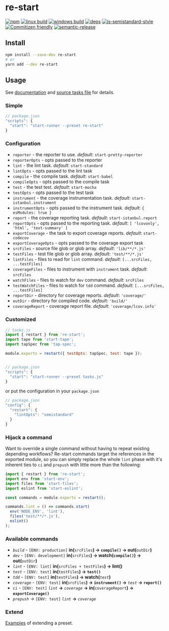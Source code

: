 # re-start

[![npm](https://img.shields.io/npm/v/re-start.svg?style=flat-square)](https://www.npmjs.com/package/re-start)
[![linux build](https://img.shields.io/circleci/project/github/effervescentia/re-start/master.svg?label=linux&style=flat-square)](https://circleci.com/gh/effervescentia/re-start)
[![windows build](https://img.shields.io/appveyor/ci/effervescentia/re-start/master.svg?label=windows&style=flat-square)](https://ci.appveyor.com/project/effervescentia/re-start)
[![deps](https://david-dm.org/effervescentia/re-start.svg?style=flat-square)](https://david-dm.org/effervescentia/re-start)
[![js-semistandard-style](https://img.shields.io/badge/code%20style-semistandard-brightgreen.svg?style=flat-square)](https://github.com/Flet/semistandard)
[![Commitizen friendly](https://img.shields.io/badge/commitizen-friendly-brightgreen.svg?style=flat-square)](http://commitizen.github.io/cz-cli/)
[![semantic-release](https://img.shields.io/badge/%20%20%F0%9F%93%A6%F0%9F%9A%80-semantic--release-e10079.svg?style=flat-square)](https://github.com/semantic-release/semantic-release)

## Install

```sh
npm install --save-dev re-start
# or
yarn add --dev re-start
```

## Usage

See [documentation](https://github.com/start-runner/start#readme) and [source tasks file](lib/index.js) for details.

### Simple

```js
// package.json
"scripts": {
  "start": "start-runner --preset re-start"
}
```

### Configuration

- `reporter` - the reporter to use. *default*: `start-pretty-reporter`
- `reporterOpts` - opts passed to the reporter
- `lint` - the lint task. *default*: `start-standard`
- `lintOpts` - opts passed to the lint task
- `compile` - the compile task. *default*: `start-babel`
- `compileOpts` - opts passed to the compile task
- `test` - the test test. *default*: `start-mocha`
- `testOpts` - opts passed to the test task
- `instrument` - the coverage instrumentation task. *default*: `start-istanbul.instrument`
- `instrumentOpts` - opts passed to the instrument task. *default*: `{ esModules: true }`
- `report` - the coverage reporting task. *default*: `start-istanbul.report`
- `reportOpts` - opts passed to the reporting task. *default*: `[ 'lcovonly', 'html', 'text-summary' ]`
- `exportCoverage` - the task to export coverage reports. *default*: `start-codecov`
- `exportCoverageOpts` - opts passed to the coverage export task
- `srcFiles` - source file glob or glob array. *default*: `'lib/**/*.js'`
- `testFiles` - test file glob or glob array. *default*: `'test/**/*.js'`
- `lintFiles` - files to read for `lint` command. *default*: `[...srcFiles, ...testFiles]`
- `coverageFiles` - files to instrument with `instrument` task. *default*: `srcFiles`
- `watchFiles` - files to watch for `dev` command. *default*: `srcFiles`
- `testWatchFiles` - files to watch for `tdd` command. *default*: `[...srcFiles, ...testFiles]`
- `reportDir` - directory for coverage reports. *default*: `'coverage/'`
- `outDir` - directory for compiled code. *default*: `'build/'`
- `coverageReport` - coverage report file. *default*: `'coverage/lcov.info'`


### Customized

```js
// tasks.js
import { restart } from 're-start';
import tape from 'start-tape';
import tapSpec from 'tap-spec';

module.exports = restart({ testOpts: tapSpec, test: tape });


// package.json
"scripts": {
  "start": "start-runner --preset tasks.js"
}
```

or put the configuration in your `package.json`

```js
// package.json
"config": {
  "restart": {
    "lintOpts": "semistandard"
  }
}
```

### Hijack a command

Want to override a single command without having to repeat existing depending workflows?
Re-start commands target the references in the exported module, so you can simply
replace the whole `lint` phase with it's inherent ties to `ci` and `prepush`
with little more than the following:

```js
import { restart } from 're-start';
import env from 'start-env';
import files from 'start-files';
import eslint from 'start-eslint';

const commands = module.exports = restart();

commands.lint = () => commands.start(
  env('NODE_ENV', 'lint'),
  files('test/**/*.js'),
  eslint()
);
```

### Available commands

- *`build`* - `[ENV: production]` __in(__`srcFiles`__) -> `compile()` -> out(__`outDir`__)__
- *`dev`* - `[ENV: development]` __in(__`srcFiles`__) -> watch(`compile()`) -> out(__`outDir`__)__
- *`lint`* - `[ENV: lint]` __in(__`srcFiles + testFiles`__) -> lint()__
- *`test`* - `[ENV: test]` __in(__`testFiles`__) -> `test()`__
- *`tdd`* - `[ENV: test]` __in(__`testFiles`__) -> watch(__*`test`*__)__
- *`coverage`* - `[ENV: test]` __in(__`srcFiles`__) -> `instrument()` ->__ *`test`* __-> `report()`__
- *`ci`* - `[ENV: test]` *`lint`* __->__ *`coverage`* __-> in(__`coverageReport`__) -> `exportCoverage()`__
- *`prepush`* -> `[ENV: test]` *`lint`* __->__ *`coverage`*

### Extend

[Examples](https://github.com/start-runner/start-preset#extend) of extending a preset.
